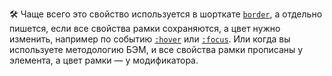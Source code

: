 🛠 Чаще всего это свойство используется в шорткате [`border`](/css/border), а отдельно пишется, если все свойства рамки сохраняются, а цвет нужно изменить, например по событию [`:hover`](/css/hover) или [`:focus`](/css/focus). Или когда вы используете методологию БЭМ, и все свойства рамки прописаны у элемента, а цвет рамки — у модификатора.
